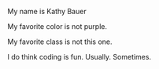 My name is Kathy Bauer

My favorite color is not purple.

My favorite class is not this one.

I do think coding is fun.  Usually.  Sometimes.